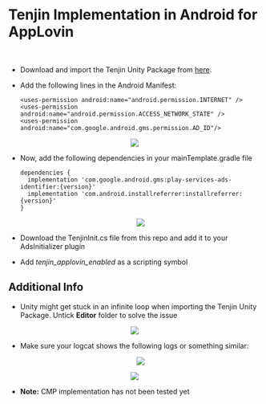 
# Tenjin Implementation in Android for AppLovin
<br/>

- Download and import the Tenjin Unity Package from [here](https://github.com/tenjin/tenjin-unity-sdk/releases). <br/> 
- Add the following lines in the Android Manifest: <br/>

  ```
  <uses-permission android:name="android.permission.INTERNET" /> 
  <uses-permission android:name="android.permission.ACCESS_NETWORK_STATE" />
  <uses-permission android:name="com.google.android.gms.permission.AD_ID"/>
  ```
<p align="center">
    <img src="https://github.com/symoose/TenjinImplementation/assets/160117832/2a9263fb-0637-49a5-aac8-27052e883132">
</p>

- Now, add the following dependencies in your mainTemplate.gradle file

  ```
  dependencies {
    implementation 'com.google.android.gms:play-services-ads-identifier:{version}'
    implementation 'com.android.installreferrer:installreferrer:{version}'
  }
  ```
  <p align="center">
    <img src="https://github.com/symoose/TenjinImplementation/assets/160117832/98bb0363-aeaa-4411-9f8f-654520520f98">
</p> 

- Download the TenjinInit.cs file from this repo and add it to your AdsInitializer plugin <br/> 

- Add *tenjin_applovin_enabled* as a scripting symbol

## Additional Info

- Unity might get stuck in an infinite loop when importing the Tenjin Unity Package. Untick **Editor** folder to solve the issue

 <p align="center">
    <img src="https://github.com/symoose/TenjinImplementation/assets/160117832/f8d78a4d-bad8-4420-b7d5-2b43cf89b19b">
</p> 


- Make sure your logcat shows the following logs or something similar:


  <p align="center">
    <img src="https://github.com/symoose/TenjinImplementation/assets/160117832/719f3536-e2fa-46ba-831b-1453c55dd533">
</p> 

<p align="center">
    <img src="https://github.com/symoose/TenjinImplementation/assets/160117832/16c357e0-d11f-4475-8435-52c6304d7dd9">
</p> 

- **Note:** CMP implementation has not been tested yet 




